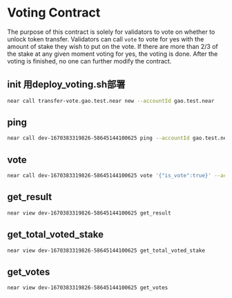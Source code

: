 # Voting Contract

The purpose of this contract is solely for validators to vote on whether to unlock
token transfer. Validators can call `vote` to vote for yes with the amount of stake they wish
to put on the vote. If there are more than 2/3 of the stake at any given moment voting for yes, the voting is done.
After the voting is finished, no one can further modify the contract.




## init 用deploy_voting.sh部署
```bash
near call transfer-vote.gao.test.near new --accountId gao.test.near
```

## ping
```bash
near call dev-1670383319826-58645144100625 ping --accountId gao.test.near
```

## vote
```bash
near call dev-1670383319826-58645144100625 vote '{"is_vote":true}' --accountId gao.test.near
```


## get_result
```bash
near view dev-1670383319826-58645144100625 get_result
```

## get_total_voted_stake
```bash
near view dev-1670383319826-58645144100625 get_total_voted_stake
```


## get_votes
```bash
near view dev-1670383319826-58645144100625 get_votes
```
